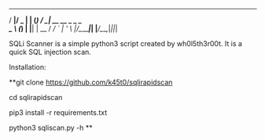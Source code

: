 
  ___  ___  _    _   ___               
 / __|/ _ \| |  (_) / __| __ __ _ _ _  
 \__ \ (_) | |__| | \__ \/ _/ _` | ' \ 
 |___/\__\_\____|_| |___/\__\__,_|_||_|
                                       
                                                  
SQLi Scanner is a simple python3 script created by wh0l5th3r00t. It is a quick SQL injection scan.

Installation:

**git clone https://github.com/k45t0/sqlirapidscan

cd sqlirapidscan

pip3 install -r requirements.txt

python3 sqliscan.py -h
**
